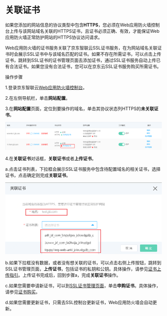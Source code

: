 # 关联证书

如果您添加的网站信息的协议类型中包含**HTTPS**，您必须在Web应用防火墙控制台上传与该网站域名关联的HTTPS证书，且证书必须正确、有效，才能保证Web应用防火墙正常防护网站的HTTPS协议访问请求。

Web应用防火墙的证书服务关联了京东智联云SSL证书服务，在为网站域名关联证书时会展示SSL证书中与该域名匹配的证书。如果不存在所需证书，可以点击上传证书，跳转到SSL证书的证书管理页面去添加证书，通过SSL证书服务自动上传已有合法证书。如果您没有合法证书，您可以在京东云SSL证书服务购买所需证书。

操作步骤

1.登录京东智联云[Web应用防火墙控制台](https://cloudwaf-console.jdcloud.com/overview/business)。

2.在左侧导航栏，单击**网站配置**。

3.在**网站配置**页面，定位到要操作的域名，单击其协议状态列HTTPS的**未关联证书**。

![image](../../../..\image\WAF\join-in-WAF\Match-Cert-Entry.png)

4.在**关联证书**对话框，**关联证书**或者**上传证书**。

a.点击证书列表，下拉框会展示SSL证书服务中包含待配置域名的相关证书，选择证书，点击确定则完成**关联证书**。

![image](../../../..\image\WAF\join-in-WAF\Match-Cert-Choose.png)

b.如果下拉框没有数据，或者没有想关联的证书，可以点击右侧上传按钮，跳转到SSL证书管理页面，**上传证书**，包括证书的私钥和公钥。具体操作，请参见[证书上传指引](https://docs.jdcloud.com/cn/ssl-certificate/upload-ssl-certificate)。上传证书完成后，回到步骤a，完成**关联证书**操作。

c.如果您需要申请新证书，可以到[SSL证书管理页面](https://docs.jdcloud.com/cn/ssl-certificate/manage-ssl-certificate)，单击**申购证书**。具体操作，请参见[证书购买](https://docs.jdcloud.com/cn/ssl-certificate/apply-ssl-certificate)。

d.如果您需要更新证书，只需去SSL控制台更新证书，Web应用防火墙会自动更新。